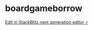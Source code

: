 # boardgameborrow

[Edit in StackBlitz next generation editor ⚡️](https://stackblitz.com/~/github.com/ken-allen-3/boardgameborrow)